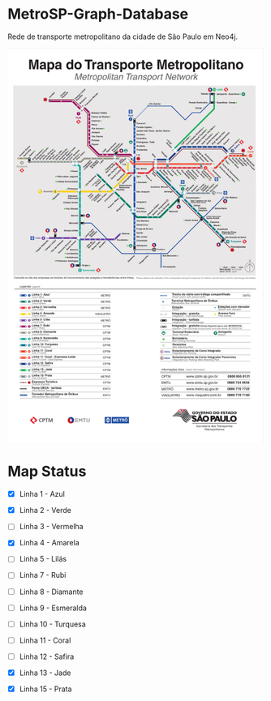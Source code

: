 # MetroSP-Graph-Database
Rede de transporte metropolitano da cidade de São Paulo em Neo4j.

![Map](img/map.png?raw=true "Map")

# Map Status
- [x] Linha 1 - Azul
- [x] Linha 2 - Verde
- [ ] Linha 3 - Vermelha
- [x] Linha 4 - Amarela
- [ ] Linha 5 - Lilás
- [ ] Linha 7 - Rubi
- [ ] Linha 8 - Diamante
- [ ] Linha 9 - Esmeralda
- [ ] Linha 10 - Turquesa
- [ ] Linha 11 - Coral
- [ ] Linha 12 - Safira
- [x] Linha 13 - Jade
- [x] Linha 15 - Prata

